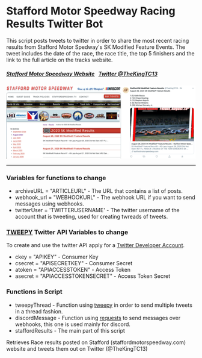 # Stafford Motor Speedway Racing Results Twitter Bot
This script posts tweets to twitter in order to share the most recent racing results from Stafford Motor Spedway's SK Modified Feature Events. The tweet includes the date of the race, the race title, the top 5 finishers and the link to the full article on the tracks website.

##### [Stafford Motor Speedway Website](https://staffordmotorspeedway.com/) &nbsp; [Twitter @TheKingTC13](https://twitter.com/TheKingTC13)
![StaffordandTwitter](staffordandtwitter.jpeg)


---

### Variables for functions to change
- archiveURL = "ARTICLEURL" - The URL that contains a list of posts.
- webhook_url = "WEBHOOKURL" - The webhook URL if you want to send messages using webhooks.
- twitterUser = 'TWITTERUSERNAME' - The twitter username of the account that is tweeting, used for creating twreads of tweets.

### [TWEEPY](https://www.tweepy.org/) Twitter API Variables to change
To create and use the twitter API apply for a [Twitter Developer Account](https://developer.twitter.com/).
- ckey = "APIKEY" - Consumer Key
- csecret = "APISECRETKEY" - Consumer Secret
- atoken = "APIACCESSTOKEN" - Access Token
- asecret = "APIACCESSTOKENSECRET" - Access Token Secret

### Functions in Script
- tweepyThread - Function using [tweepy](https://www.tweepy.org/) in order to send multiple tweets in a thread fashion.
- discordMessage - Function using [requests](https://requests.readthedocs.io/en/master/) to send messages over webhooks, this one is used mainly for discord.
- staffordResults - The main part of this script



Retrieves Race results posted on Stafford (staffordmotorspeedway.com) website and tweets them out on Twitter (@TheKingTC13)
